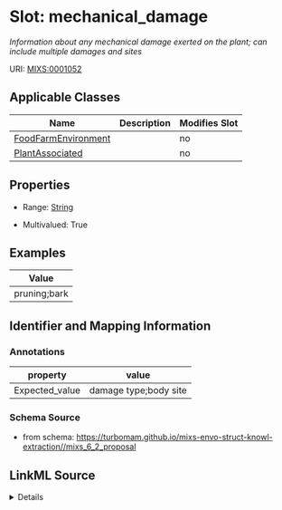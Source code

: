 # Slot: mechanical_damage


_Information about any mechanical damage exerted on the plant; can include multiple damages and sites_



URI: [MIXS:0001052](https://w3id.org/mixs/0001052)



<!-- no inheritance hierarchy -->




## Applicable Classes

| Name | Description | Modifies Slot |
| --- | --- | --- |
[FoodFarmEnvironment](FoodFarmEnvironment.md) |  |  no  |
[PlantAssociated](PlantAssociated.md) |  |  no  |







## Properties

* Range: [String](String.md)

* Multivalued: True






## Examples

| Value |
| --- |
| pruning;bark |

## Identifier and Mapping Information





### Annotations

| property | value |
| --- | --- |
| Expected_value | damage type;body site |



### Schema Source


* from schema: https://turbomam.github.io/mixs-envo-struct-knowl-extraction//mixs_6_2_proposal




## LinkML Source

<details>
```yaml
name: mechanical_damage
annotations:
  Expected_value:
    tag: Expected_value
    value: damage type;body site
description: Information about any mechanical damage exerted on the plant; can include
  multiple damages and sites
title: mechanical damage
examples:
- value: pruning;bark
from_schema: https://turbomam.github.io/mixs-envo-struct-knowl-extraction//mixs_6_2_proposal
rank: 1000
string_serialization: '{text};{text}'
slot_uri: MIXS:0001052
multivalued: true
alias: mechanical_damage
domain_of:
- FoodFarmEnvironment
- PlantAssociated
range: string
required: false
recommended: false

```
</details>